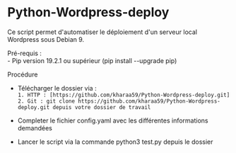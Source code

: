 # Python-Wordpress-deploy
Ce script permet d'automatiser le déploiement d'un serveur local Wordpress sous Debian 9.

Pré-requis :  
    - Pip version 19.2.1 ou supérieur (pip install --upgrade pip)

Procédure  
* Télécharger le dossier via :  
`1. HTTP : [https://github.com/kharaa59/Python-Wordpress-deploy.git]`  
`2. Git : git clone https://github.com/kharaa59/Python-Wordpress-deploy.git depuis votre dossier de travail`  
* Completer le fichier config.yaml avec les différentes informations demandées  

* Lancer le script via la commande python3 test.py depuis le dossier

